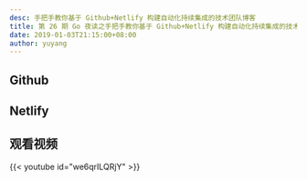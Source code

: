 ```yaml
---
desc: 手把手教你基于 Github+Netlify 构建自动化持续集成的技术团队博客
title: 第 26 期 Go 夜读之手把手教你基于 Github+Netlify 构建自动化持续集成的技术团队博客
date: 2019-01-03T21:15:00+08:00
author: yuyang
---
```


## Github

## Netlify

## 观看视频

{{< youtube id="we6qrILQRjY" >}}
